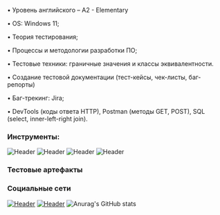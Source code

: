 • Уровень английского – A2 - Elementary

• OS: Windows 11;

• Теория тестирования;

• Процессы и методологии разработки ПО;

• Тестовые техники: граничные значения и классы эквивалентности.

• Создание тестовой документации (тест-кейсы, чек-листы, баг-репорты)

• Баг-трекинг: Jira;

• DevTools (коды ответа HTTP), Postman (методы GET, POST), SQL (select, inner-left-right join).

### Инструменты:
![Header](https://img.shields.io/badge/Jira-090909?style=for-the-badge&logo=jira&logoColor=136be1)
![Header](https://img.shields.io/badge/Postman-090909?style=for-the-badge&logo=postman&logoColor=f76935)
![Header](https://img.shields.io/badge/MySQL-090909?style=for-the-badge&logo=mysql&logoColor=00618a)
![Header](https://img.shields.io/badge/DevTools-090909?style=for-the-badge&logo=googlechrome&logoColor=2674f2)
### Тестовые артефакты
### Социальные сети
[![Header](https://img.shields.io/badge/Telegram-090909?style=for-the-badge&logo=telegram&logoColor=31a5db)](https://t.me/icegisu)
[![Header](https://img.shields.io/badge/Linkedin-090909?style=for-the-badge&logo=linkedin&logoColor=0073b1)](https://www.linkedin.com/in/vasily-permyakov-19abb0259/)
![Anurag's GitHub stats](https://github-readme-stats.vercel.app/api?username=artichokeee&show_icons=true&theme=radical)
